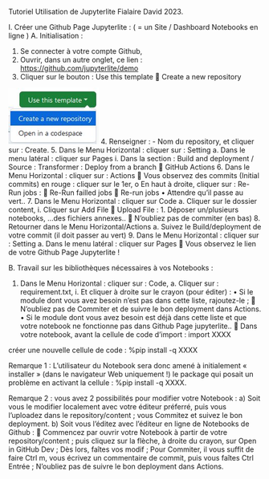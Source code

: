 
Tutoriel
Utilisation de Jupyterlite
Fialaire David 2023.

I.	Créer une Github Page Jupyterlite :
( = un Site / Dashboard Notebooks en ligne )
A.	Initialisation :
1.	Se connecter à votre compte Github,
2.	Ouvrir, dans un autre onglet, ce lien : https://github.com/jupyterlite/demo
3.	Cliquer sur le bouton : Use this template  Create a new repository
<img src="Image1.jpg">
4.	Renseigner : - Nom du repository, et cliquer sur : Create.
5.	Dans le Menu Horizontal : cliquer sur : Setting
a.	Dans le menu latéral : cliquer sur Pages
i.	Dans la section : Build and deployment / Source :
Transformer : Deploy from a branch  GitHub Actions
6.	Dans le Menu Horizontal : cliquer sur : Actions
	Vous observez des commits (Initial commits) en rouge : cliquer sur le 1er,
o	En haut à droite, cliquer sur : Re-Run jobs :
	Re-Run failled jobs  Re-run jobs
•	Attendre qu’il passe au vert..
7.	Dans le Menu Horizontal : cliquer sur Code
a.	Cliquer sur le dossier content,
i.	Cliquer sur Add File  Upload File :
1.	Déposer un/plusieurs notebooks, …des fichiers annexes..
	N’oubliez pas de commiter (en bas)
8.	Retourner dans le Menu Horizontal/Actions
a.	Suivez le Build/deployment de votre commit (il doit passer au vert)
9.	Dans le Menu Horizontal : cliquer sur : Setting
a.	Dans le menu latéral : cliquer sur Pages
 Vous observez le lien de votre Github Page Jupyterlite !




B.	Travail sur les bibliothèques nécessaires à vos Notebooks :
1.	Dans le Menu Horizontal : cliquer sur : Code,
a.	Cliquer sur :  requirement.txt,
i.	Et cliquer à droite sur le crayon (pour éditer) :
•	Si le module dont vous avez besoin n’est pas dans cette liste, rajoutez-le ;
	N’oubliez pas de Commiter et de suivre le bon deployment dans Actions.
•	Si le module dont vous avez besoin est déjà dans cette liste et que votre notebook ne fonctionne pas dans Github Page jupyterlite..
 Dans votre notebook, avant la cellule de code d’import :
import XXXX

créer une nouvelle cellule de code :
%pip install -q XXXX

Remarque 1 : L’utilisateur du Notebook sera donc amené à initialement « installer » (dans le navigateur Web uniquement !) le package qui posait un problème en activant la cellule : %pip install -q XXXX.

Remarque 2 : vous avez 2 possibilités pour modifier votre Notebook :
a)	Soit vous le modifier localement avec votre éditeur préferré, puis vous l’uploadez dans le repository/content ; vous Commitez et suivez le bon deployment.
b)	Soit vous l’éditez avec l’éditeur en ligne de Notebooks de Github : 
	Commencez par ouvrir votre Notebook à partir de votre repository/content ; puis cliquez sur la flèche, à droite du crayon, sur Open in GitHub Dev ; Dès lors, faîtes vos modif ; Pour Commiter, il vous suffit de faire Ctrl m, vous écrivez un commentaire de commit, puis vous faîtes Ctrl Entrée ; N’oubliez pas de suivre le bon deployment dans Actions.

